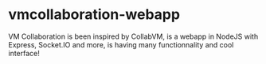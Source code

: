 # vmcollaboration-webapp

VM Collaboration is been inspired by CollabVM, is a webapp in NodeJS with Express, Socket.IO and more, is having many functionnality and cool interface!
